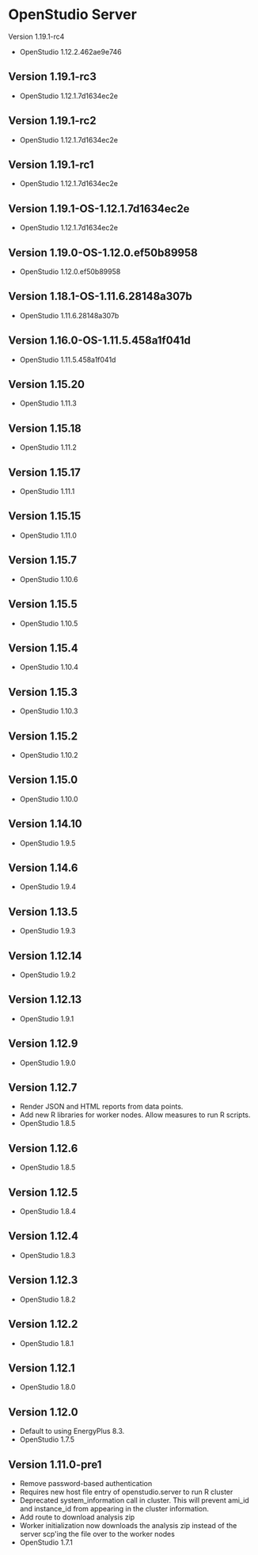 OpenStudio Server
==================================
Version 1.19.1-rc4

* OpenStudio 1.12.2.462ae9e746

Version 1.19.1-rc3
--------------
* OpenStudio 1.12.1.7d1634ec2e

Version 1.19.1-rc2
--------------
* OpenStudio 1.12.1.7d1634ec2e

Version 1.19.1-rc1
--------------
* OpenStudio 1.12.1.7d1634ec2e

Version 1.19.1-OS-1.12.1.7d1634ec2e
--------------
* OpenStudio 1.12.1.7d1634ec2e

Version 1.19.0-OS-1.12.0.ef50b89958
--------------
* OpenStudio 1.12.0.ef50b89958

Version 1.18.1-OS-1.11.6.28148a307b
--------------
* OpenStudio 1.11.6.28148a307b

Version 1.16.0-OS-1.11.5.458a1f041d
--------------
* OpenStudio 1.11.5.458a1f041d

Version 1.15.20
--------------
* OpenStudio 1.11.3

Version 1.15.18
--------------
* OpenStudio 1.11.2

Version 1.15.17
--------------
* OpenStudio 1.11.1

Version 1.15.15
--------------
* OpenStudio 1.11.0

Version 1.15.7
--------------
* OpenStudio 1.10.6

Version 1.15.5
--------------
* OpenStudio 1.10.5

Version 1.15.4
--------------
* OpenStudio 1.10.4

Version 1.15.3
--------------
* OpenStudio 1.10.3

Version 1.15.2
--------------
* OpenStudio 1.10.2

Version 1.15.0
--------------
* OpenStudio 1.10.0

Version 1.14.10
--------------
* OpenStudio 1.9.5

Version 1.14.6
--------------
* OpenStudio 1.9.4

Version 1.13.5
--------------
* OpenStudio 1.9.3

Version 1.12.14
--------------
* OpenStudio 1.9.2

Version 1.12.13
--------------
* OpenStudio 1.9.1

Version 1.12.9
--------------
* OpenStudio 1.9.0

Version 1.12.7
--------------
* Render JSON and HTML reports from data points.
* Add new R libraries for worker nodes. Allow measures to run R scripts.
* OpenStudio 1.8.5

Version 1.12.6
--------------
* OpenStudio 1.8.5

Version 1.12.5
--------------
* OpenStudio 1.8.4

Version 1.12.4
--------------
* OpenStudio 1.8.3

Version 1.12.3
--------------
* OpenStudio 1.8.2

Version 1.12.2
--------------
* OpenStudio 1.8.1

Version 1.12.1
--------------
* OpenStudio 1.8.0

Version 1.12.0
--------------
* Default to using EnergyPlus 8.3.
* OpenStudio 1.7.5

Version 1.11.0-pre1
-------------------
* Remove password-based authentication
* Requires new host file entry of openstudio.server to run R cluster
* Deprecated system_information call in cluster. This will prevent ami_id and instance_id from appearing in the cluster information.
* Add route to download analysis zip
* Worker initialization now downloads the analysis zip instead of the server scp'ing the file over to the worker nodes
* OpenStudio 1.7.1
